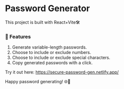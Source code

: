 # Password Generator

This project is built with React+Vite🛠️

### 🔖 Features
1. Generate variable-length passwords.<br>
2. Choose to include or exclude numbers.<br>
3. Choose to include or exclude special characters.<br>
4. Copy generated passwords with a click.<br>

Try it out here: https://secure-password-gen.netlify.app/

Happy password generating! 🌐🔐
